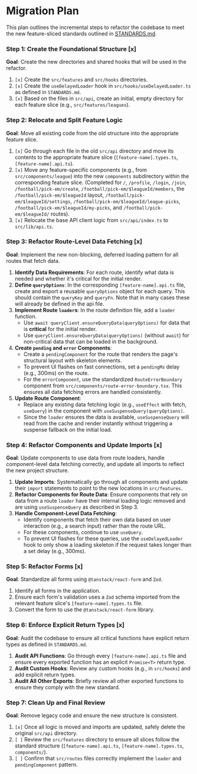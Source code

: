 # Migration Plan

This plan outlines the incremental steps to refactor the codebase to meet the new feature-sliced standards outlined in [STANDARDS.md](./STANDARDS.md).

### Step 1: Create the Foundational Structure [x]

**Goal**: Create the new directories and shared hooks that will be used in the refactor.

1.  `[x]` Create the `src/features` and `src/hooks` directories.
2.  `[x]` Create the `useDelayedLoader` hook in `src/hooks/useDelayedLoader.ts` as defined in `STANDARDS.md`.
3.  `[x]` Based on the files in `src/api`, create an initial, empty directory for each feature slice (e.g., `src/features/leagues`).

### Step 2: Relocate and Split Feature Logic

**Goal**: Move all existing code from the old structure into the appropriate feature slice.

1.  `[x]` Go through each file in the old `src/api` directory and move its contents to the appropriate feature slice (`[feature-name].types.ts`, `[feature-name].api.ts`).
2.  `[x]` Move any feature-specific components (e.g., from `src/components/league`) into the new `components` subdirectory within the corresponding feature slice. (Completed for `/`, `/profile`, `/login`, `/join`, `/football/pick-em/create`, `/football/pick-em/$leagueId/members`, the `/football/pick-em/$leagueId` layout, `/football/pick-em/$leagueId/settings`, `/football/pick-em/$leagueId/league-picks`, `/football/pick-em/$leagueId/my-picks`, and `/football/pick-em/$leagueId/` routes).
3.  `[x]` Relocate the base API client logic from `src/api/index.ts` to `src/lib/api.ts`.

### Step 3: Refactor Route-Level Data Fetching [x]

**Goal**: Implement the new non-blocking, deferred loading pattern for all routes that fetch data.

1.  **Identify Data Requirements**: For each route, identify what data is needed and whether it's critical for the initial render.
2.  **Define `queryOptions`**: In the corresponding `[feature-name].api.ts` file, create and export a reusable `queryOptions` object for each query. This should contain the `queryKey` and `queryFn`. Note that in many cases these will already be defined in the api file.
3.  **Implement Route `loader`s**: In the route definition file, add a `loader` function.
    - Use `await queryClient.ensureQueryData(queryOptions)` for data that is **critical** for the initial render.
    - Use `queryClient.ensureQueryData(queryOptions)` (without `await`) for non-critical data that can be loaded in the background.
4.  **Create `pending` and `error` Components**:
    - Create a `pendingComponent` for the route that renders the page's structural layout with skeleton elements.
    - To prevent UI flashes on fast connections, set a `pendingMs` delay (e.g., 300ms) on the route.
    - For the `errorComponent`, use the standardized `RouteErrorBoundary` component from `src/components/route-error-boundary.tsx`. This ensures all data fetching errors are handled consistently.
5.  **Update Route Component**:
    - Replace any existing data fetching logic (e.g., `useEffect` with fetch, `useQuery`) in the component with `useSuspenseQuery(queryOptions)`.
    - Since the `loader` ensures the data is available, `useSuspenseQuery` will read from the cache and render instantly without triggering a suspense fallback on the initial load.

### Step 4: Refactor Components and Update Imports [x]

**Goal**: Update components to use data from route loaders, handle component-level data fetching correctly, and update all imports to reflect the new project structure.

1.  **Update Imports**: Systematically go through all components and update their `import` statements to point to the new locations in `src/features`.
2.  **Refactor Components for Route Data**: Ensure components that rely on data from a route `loader` have their internal loading logic removed and are using `useSuspenseQuery` as described in Step 3.
3.  **Handle Component-Level Data Fetching**:
    - Identify components that fetch their own data based on user interaction (e.g., a search input) rather than the route URL.
    - For these components, continue to use `useQuery`.
    - To prevent UI flashes for these queries, use the `useDelayedLoader` hook to only show a loading skeleton if the request takes longer than a set delay (e.g., 300ms).

### Step 5: Refactor Forms [x]

**Goal**: Standardize all forms using `@tanstack/react-form` and `Zod`.

1.  Identify all forms in the application.
2.  Ensure each form's validation uses a `Zod` schema imported from the relevant feature slice's `[feature-name].types.ts` file.
3.  Convert the form to use the `@tanstack/react-form` library.

### Step 6: Enforce Explicit Return Types [x]

**Goal**: Audit the codebase to ensure all critical functions have explicit return types as defined in `STANDARDS.md`.

1.  **Audit API Functions**: Go through every `[feature-name].api.ts` file and ensure every exported function has an explicit `Promise<T>` return type.
2.  **Audit Custom Hooks**: Review any custom hooks (e.g., in `src/hooks`) and add explicit return types.
3.  **Audit All Other Exports**: Briefly review all other exported functions to ensure they comply with the new standard.

### Step 7: Clean Up and Final Review

**Goal**: Remove legacy code and ensure the new structure is consistent.

1.  `[x]` Once all logic is moved and imports are updated, safely delete the original `src/api` directory.
2.  `[ ]` Review the `src/features` directory to ensure all slices follow the standard structure (`[feature-name].api.ts`, `[feature-name].types.ts`, `components/`).
3.  `[ ]` Confirm that `src/routes` files correctly implement the `loader` and `pendingComponent` pattern.
